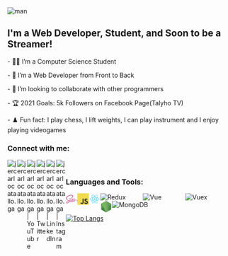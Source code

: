 <img src="https://i.pinimg.com/originals/58/15/2a/58152a79c903f006a55a9c6d8a0c65e7.png" width="400px" alt="man">
<h2 align="left">I'm a Web Developer, Student, and Soon to be a Streamer!</h2>

<p align="left">- 👨‍💻 I’m a Computer Science Student</p>
<p align="left">- 🎫 I’m a Web Developer from Front to Back</p>
<p align="left">- 👯 I’m looking to collaborate with other programmers</p>
<p align="left">- 🏆 2021 Goals: 5k Followers on Facebook Page(Talyho TV)</p>
<p align="left">- ♟️ Fun fact: I play chess, I lift weights, I can play instrument and I enjoy playing videogames</p>

### Connect with me:

[<img align="left" alt="jercarlocatallo.ga" width="22px" src="https://i.ibb.co/njx7kX9/site-logo.png" />][website]
[<img align="left" alt="jercarlocatallo.ga" width="22px" src="https://upload.wikimedia.org/wikipedia/commons/thumb/0/05/Facebook_Logo_%282019%29.png/1024px-Facebook_Logo_%282019%29.png" />][facebook]
[<img align="left" alt="jercarlocatallo.ga | YouTube" width="22px" src="https://cdn3.iconfinder.com/data/icons/social-media-logos-flat-colorful/2048/5295_-_Youtube_I-512.png" />][youtube]
[<img align="left" alt="jercarlocatallo.ga | Twitter" width="22px" src="https://cdn3.iconfinder.com/data/icons/basicolor-reading-writing/24/077_twitter-512.png" />][twitter]
[<img align="left" alt="jercarlocatallo.ga | LinkedIn" width="22px" src="https://image.flaticon.com/icons/png/512/174/174857.png" />][linkedin]
[<img align="left" alt="jercarlocatallo.ga | Instagram" width="22px" src="https://image.flaticon.com/icons/png/512/174/174855.png" />][instagram]
<br />

### Languages and Tools:


<img align="left" alt="Sass" width="26px" src="https://raw.githubusercontent.com/github/explore/80688e429a7d4ef2fca1e82350fe8e3517d3494d/topics/sass/sass.png" />
<img align="left" alt="JavaScript" width="26px" src="https://raw.githubusercontent.com/github/explore/80688e429a7d4ef2fca1e82350fe8e3517d3494d/topics/javascript/javascript.png" />
<img align="left" alt="React" width="26px" src="https://raw.githubusercontent.com/github/explore/80688e429a7d4ef2fca1e82350fe8e3517d3494d/topics/react/react.png" />
<img align="left" alt="Redux" width="96px" src="https://www.vergic.com/wpsitefiles_de3fxs/wp-content/uploads/2017/04/logo.png" />
<img align="left" alt="Vue" width="96px" src="https://upload.wikimedia.org/wikipedia/commons/thumb/9/95/Vue.js_Logo_2.svg/512px-Vue.js_Logo_2.svg.png" />
<img align="left" alt="Vuex" width="96px" src="https://user-images.githubusercontent.com/7110136/29002857-9e802f08-7ab4-11e7-9c31-604b5d0d0c19.png" />
<img align="left" alt="Node.js" width="26px" src="https://raw.githubusercontent.com/github/explore/80688e429a7d4ef2fca1e82350fe8e3517d3494d/topics/nodejs/nodejs.png" />
<img align="left" alt="MongoDB" width="96px" src="https://webassets.mongodb.com/_com_assets/cms/MongoDB_Logo_FullColorBlack_RGB-4td3yuxzjs.png" />


<br />



<br />

[![Top Langs](https://github-readme-stats-mu-nine.vercel.app/api/top-langs/?username=rojerthat07&hide=html,css&layout=compact&theme=algolia)](https://github.com/rojerthat07/rojerthat07)

[facebook]: https://www.facebook.com/jercarlo.jc
[website]: https://jercarlocatallo.ga
[twitter]: https://twitter.com/jer_carlo
[youtube]: https://www.youtube.com/channel/UCg16uEfcc4iFRf26ptguavw
[instagram]: https://www.instagram.com/jercarllo/?hl=en
[linkedin]: https://www.linkedin.com/in/jer-carlo-catallo-52b7201a3/
